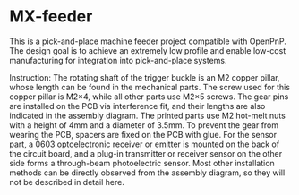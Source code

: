 # MX-feeder
This is a pick-and-place machine feeder project compatible with OpenPnP. The design goal is to achieve an extremely low profile and enable low-cost manufacturing for integration into pick-and-place systems.


Instruction:
The rotating shaft of the trigger buckle is an M2 copper pillar, whose length can be found in the mechanical parts. The screw used for this copper pillar is M2×4, while all other parts use M2×5 screws. The gear pins are installed on the PCB via interference fit, and their lengths are also indicated in the assembly diagram. The printed parts use M2 hot-melt nuts with a height of 4mm and a diameter of 3.5mm. To prevent the gear from wearing the PCB, spacers are fixed on the PCB with glue. For the sensor part, a 0603 optoelectronic receiver or emitter is mounted on the back of the circuit board, and a plug-in transmitter or receiver sensor on the other side forms a through-beam photoelectric sensor. Most other installation methods can be directly observed from the assembly diagram, so they will not be described in detail here.

